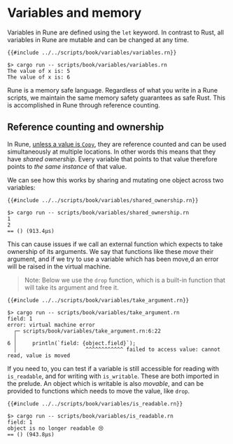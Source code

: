 # Variables and memory

Variables in Rune are defined using the `let` keyword. In contrast to Rust, all
variables in Rune are mutable and can be changed at any time.

```rust,noplaypen
{{#include ../../scripts/book/variables/variables.rn}}
```

```text
$> cargo run -- scripts/book/variables/variables.rn
The value of x is: 5
The value of x is: 6
```

Rune is a memory safe language. Regardless of what you write in a Rune scripts,
we maintain the same memory safety guarantees as safe Rust. This is accomplished
in Rune through reference counting.

## Reference counting and ownership

In Rune, [unless a value is `Copy`](5_1_primitives.md), they are reference
counted and can be used simultaneously at multiple locations. In other words
this means that they have *shared ownership*. Every variable that points to that
value therefore points to *the same instance* of that value.

We can see how this works by sharing and mutating one object across two
variables:

```rust,noplaypen
{{#include ../../scripts/book/variables/shared_ownership.rn}}
```

```text
$> cargo run -- scripts/book/variables/shared_ownership.rn
1
2
== () (913.4µs)
```

This can cause issues if we call an external function which expects to take
ownership of its arguments. We say that functions like these *move* their
argument, and if we try to use a variable which has been move,d an error will be
raised in the virtual machine.

> Note: Below we use the `drop` function, which is a built-in function that will
> take its argument and free it.

```rust,noplaypen
{{#include ../../scripts/book/variables/take_argument.rn}}
```

```text
$> cargo run -- scripts/book/variables/take_argument.rn
field: 1
error: virtual machine error
  ┌─ scripts/book/variables/take_argument.rn:6:22
  │
6 │     println(`field: {object.field}`);
  │                      ^^^^^^^^^^^^ failed to access value: cannot read, value is moved
```

If you need to, you can test if a variable is still accessible for reading with
`is_readable`, and for writing with `is_writable`. These are both imported in
the prelude. An object which is writable is also *movable*, and can be provided
to functions which needs to move the value, like `drop`.

```rust,noplaypen
{{#include ../../scripts/book/variables/is_readable.rn}}
```

```text
$> cargo run -- scripts/book/variables/is_readable.rn
field: 1
object is no longer readable 😢
== () (943.8µs)
```
